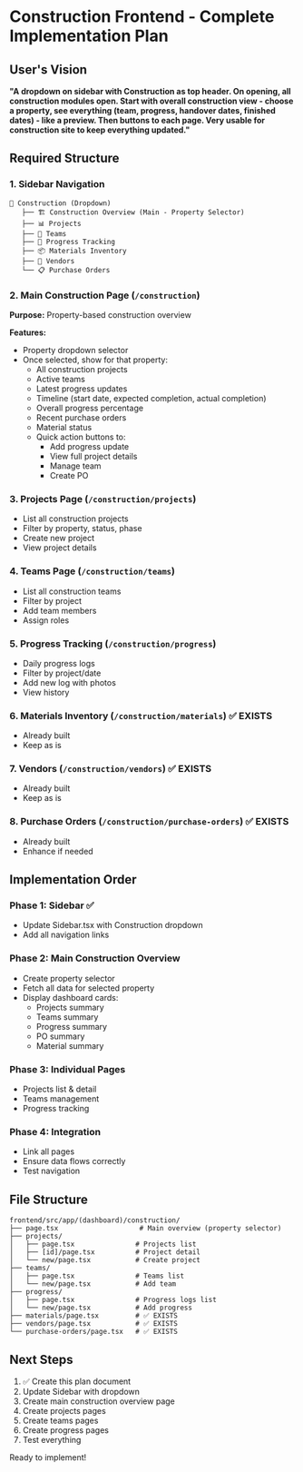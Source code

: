 # Construction Frontend - Complete Implementation Plan

## User's Vision
**"A dropdown on sidebar with Construction as top header. On opening, all construction modules open. Start with overall construction view - choose a property, see everything (team, progress, handover dates, finished dates) - like a preview. Then buttons to each page. Very usable for construction site to keep everything updated."**

## Required Structure

### 1. Sidebar Navigation
```
📁 Construction (Dropdown)
   ├── 🏗️ Construction Overview (Main - Property Selector)
   ├── 📊 Projects
   ├── 👥 Teams
   ├── 📝 Progress Tracking
   ├── 📦 Materials Inventory
   ├── 🏪 Vendors
   └── 📋 Purchase Orders
```

### 2. Main Construction Page (`/construction`)
**Purpose:** Property-based construction overview

**Features:**
- Property dropdown selector
- Once selected, show for that property:
  - All construction projects
  - Active teams
  - Latest progress updates
  - Timeline (start date, expected completion, actual completion)
  - Overall progress percentage
  - Recent purchase orders
  - Material status
  - Quick action buttons to:
    - Add progress update
    - View full project details
    - Manage team
    - Create PO

### 3. Projects Page (`/construction/projects`)
- List all construction projects
- Filter by property, status, phase
- Create new project
- View project details

### 4. Teams Page (`/construction/teams`)
- List all construction teams
- Filter by project
- Add team members
- Assign roles

### 5. Progress Tracking (`/construction/progress`)
- Daily progress logs
- Filter by project/date
- Add new log with photos
- View history

### 6. Materials Inventory (`/construction/materials`) ✅ EXISTS
- Already built
- Keep as is

### 7. Vendors (`/construction/vendors`) ✅ EXISTS  
- Already built
- Keep as is

### 8. Purchase Orders (`/construction/purchase-orders`) ✅ EXISTS
- Already built
- Enhance if needed

## Implementation Order

### Phase 1: Sidebar ✅
- Update Sidebar.tsx with Construction dropdown
- Add all navigation links

### Phase 2: Main Construction Overview
- Create property selector
- Fetch all data for selected property
- Display dashboard cards:
  - Projects summary
  - Teams summary
  - Progress summary
  - PO summary
  - Material summary

### Phase 3: Individual Pages
- Projects list & detail
- Teams management
- Progress tracking

### Phase 4: Integration
- Link all pages
- Ensure data flows correctly
- Test navigation

## File Structure
```
frontend/src/app/(dashboard)/construction/
├── page.tsx                    # Main overview (property selector)
├── projects/
│   ├── page.tsx               # Projects list
│   ├── [id]/page.tsx          # Project detail
│   └── new/page.tsx           # Create project
├── teams/
│   ├── page.tsx               # Teams list
│   └── new/page.tsx           # Add team
├── progress/
│   ├── page.tsx               # Progress logs list
│   └── new/page.tsx           # Add progress
├── materials/page.tsx         # ✅ EXISTS
├── vendors/page.tsx           # ✅ EXISTS
└── purchase-orders/page.tsx   # ✅ EXISTS
```

## Next Steps
1. ✅ Create this plan document
2. Update Sidebar with dropdown
3. Create main construction overview page
4. Create projects pages
5. Create teams pages
6. Create progress pages
7. Test everything

Ready to implement!
